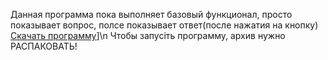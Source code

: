Данная программа пока выполняет базовый функционал, просто показывает вопрос, полсе показывает ответ(после нажатия на кнопку)
[Скачать программу](https://github.com/drdec/PreparationByFormulas/releases/download/v1.0.2/release.rar)]\n
Чтобы запусіть программу, архив нужно РАСПАКОВАТЬ!

